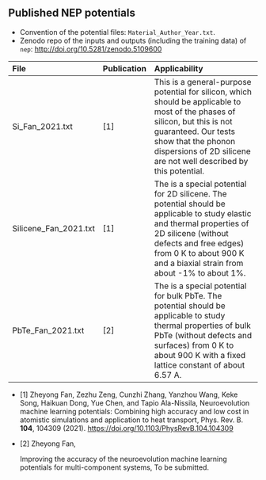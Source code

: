 ## Published NEP potentials 

* Convention of the potential files: `Material_Author_Year.txt`.
* Zenodo repo of the inputs and outputs (including the training data) of `nep`: http://doi.org/10.5281/zenodo.5109600

| File                  | Publication         | Applicability                                                |
| :-------------------- | :------------------ | :----------------------------------------------------------- |
| Si_Fan_2021.txt       | [1] | This is a general-purpose potential for silicon, which should be applicable to most of the phases of silicon, but this is not guaranteed. Our tests show that the phonon dispersions of 2D silicene are not well described by this potential. |
| Silicene_Fan_2021.txt | [1]         | The is a special potential for 2D silicene. The potential should be applicable to study elastic and thermal properties of 2D silicene (without defects and free edges) from 0 K to about 900 K and a biaxial strain from about -1% to about 1%. |
| PbTe_Fan_2021.txt     | [2]        | The is a special potential for bulk PbTe. The potential should be applicable to study thermal properties of bulk PbTe (without defects and surfaces) from 0 K to about 900 K with a fixed lattice constant of about 6.57 A. |



* [1] Zheyong Fan, Zezhu Zeng, Cunzhi Zhang, Yanzhou Wang, Keke Song, Haikuan Dong, Yue Chen, and Tapio Ala-Nissila, 
  Neuroevolution machine learning potentials: Combining high accuracy and low cost in atomistic simulations and application to heat transport,
  Phys. Rev. B. **104**, 104309 (2021). https://doi.org/10.1103/PhysRevB.104.104309
  
* [2] Zheyong Fan, 

  Improving the accuracy of the neuroevolution machine learning potentials for multi-component systems, To be submitted.